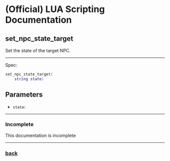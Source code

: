 
# (Official) LUA Scripting Documentation

## set_npc_state_target

Set the state of the target NPC.

___

Spec:

```lua
set_npc_state_target(
	string state)
```

## Parameters

- `state`: 

___

### Incomplete

This documentation is incomplete

___

### [back](../npcs)
